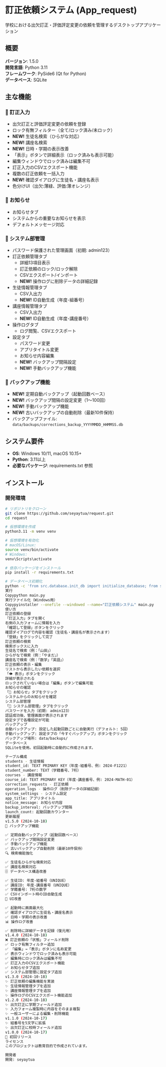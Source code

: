 # 訂正依頼システム (App_request)

学校における出欠訂正・評価評定変更の依頼を管理するデスクトップアプリケーション

## 概要

**バージョン**: 1.5.0  
**開発言語**: Python 3.11  
**フレームワーク**: PySide6 (Qt for Python)  
**データベース**: SQLite

## 主な機能

### 📝 訂正入力
- 出欠訂正と評価評定変更の依頼を登録
- ロック有無フィルター（全て/ロック済み/未ロック）
- **NEW!** 生徒名検索（ひらがな対応）
- **NEW!** 講座名検索
- **NEW!** 日時・学期の表示改善
- 「表示」ボタンで詳細表示（ロック済みも表示可能）
- 編集ウィンドウでロック済みは編集不可
- 訂正入力のCSVエクスポート機能
- 複数の訂正依頼を一括入力
- **NEW!** 確認ダイアログに生徒名・講座名表示
- 色分けUI（出欠:薄緑、評価:薄オレンジ）

### 📢 お知らせ
- お知らせタブ
- システムからの重要なお知らせを表示
- デフォルトメッセージ対応

### 🔧 システム部管理
- パスワード保護された管理画面（初期: admin123）
- 訂正依頼管理タブ
  - 詳細13項目表示
  - 訂正依頼のロック/ロック解除
  - CSVエクスポート/インポート
  - **NEW!** 操作ログに削除データの詳細記録
- 生徒情報管理タブ
  - CSV入出力
  - **NEW!** ID自動生成（年度-組番号）
- 講座情報管理タブ
  - CSV入出力
  - **NEW!** ID自動生成（年度-講座番号）
- 操作ログタブ
  - ログ閲覧、CSVエクスポート
- 設定タブ
  - パスワード変更
  - アプリタイトル変更
  - お知らせ内容編集
  - **NEW!** バックアップ間隔設定
  - **NEW!** 手動バックアップ機能

### 💾 バックアップ機能
- **NEW!** 定期自動バックアップ（起動回数ベース）
- **NEW!** バックアップ間隔の設定変更（1〜100回）
- **NEW!** 手動バックアップ機能
- **NEW!** 古いバックアップの自動削除（最新10件保持）
- バックアップファイル: `data/backups/corrections_backup_YYYYMMDD_HHMMSS.db`

## システム要件

- **OS**: Windows 10/11, macOS 10.15+
- **Python**: 3.11以上
- **必要なパッケージ**: requirements.txt 参照

## インストール

### 開発環境

```bash
# リポジトリをクローン
git clone https://github.com/seyaytua/request.git
cd request

# 仮想環境を作成
python3.11 -m venv venv

# 仮想環境を有効化
# macOS/Linux:
source venv/bin/activate
# Windows:
venv\Scripts\activate

# 依存パッケージをインストール
pip install -r requirements.txt

# データベース初期化
python -c 'from src.database.init_db import initialize_database; from src.config import DB_PATH; initialize_database(DB_PATH, force=True)'
実行
Copypython main.py
実行ファイル化（Windows用）
Copypyinstaller --onefile --windowed --name="訂正依頼システム" main.py
使い方
訂正依頼の登録
「訂正入力」タブを開く
右側の入力フォームに情報を入力
「確認して登録」ボタンをクリック
確認ダイアログで内容を確認（生徒名・講座名が表示されます）
「登録」をクリックして完了
訂正依頼の検索
検索ボックスに入力
生徒名で検索（例：「山田」）
ひらがなで検索（例：「やまだ」）
講座名で検索（例：「数学」「英語」）
訂正依頼の表示・編集
リストから表示したい依頼を選択
「👁️ 表示」ボタンをクリック
詳細が表示される
ロックされていない場合は「編集」ボタンで編集可能
お知らせの確認
「📢 お知らせ」タブをクリック
システムからのお知らせを確認
システム部管理
「🔧 システム部管理」タブをクリック
パスワードを入力（初期: admin123）
認証成功後、管理画面が表示されます
設定タブで各種設定が可能
バックアップ
自動バックアップ: 設定した起動回数ごとに自動実行（デフォルト: 5回）
手動バックアップ: 設定タブの「今すぐバックアップ」ボタンをクリック
バックアップ場所: data/backups/
データベース
SQLiteを使用。初回起動時に自動的に作成されます。

テーブル構成
students - 生徒情報
student_id: TEXT PRIMARY KEY（年度-組番号、例: 2024-F1221）
student_number: TEXT（学籍番号、7桁）
courses - 講座情報
course_id: TEXT PRIMARY KEY（年度-講座番号、例: 2024-MATH-01）
correction_requests - 訂正依頼
operation_logs - 操作ログ（削除データの詳細記録）
system_settings - システム設定
app_title: アプリタイトル
notice_message: お知らせ内容
backup_interval: バックアップ間隔
launch_count: 起動回数カウンター
更新履歴
v1.5.0 (2024-10-18)
💾 バックアップ機能

✅ 定期自動バックアップ（起動回数ベース）
✅ バックアップ間隔設定変更
✅ 手動バックアップ機能
✅ 古いバックアップ自動削除（最新10件保持）
🔍 検索機能強化

✅ 生徒名ひらがな検索対応
✅ 講座名検索対応
🗄️ データベース構造改善

✅ 生徒ID: 年度-組番号（UNIQUE）
✅ 講座ID: 年度-講座番号（UNIQUE）
✅ 学籍番号: 7桁の数字
✅ CSVインポート時のID自動生成
🎨 UI改善

✅ 起動時に画面最大化
✅ 確認ダイアログに生徒名・講座名表示
✅ 日時・学期の表示改善
📊 操作ログ改善

✅ 削除時に詳細データを記録（復元用）
v1.4.0 (2024-10-18)
❌ 訂正依頼の「状態」フィールド削除
✅ ロック有無フィルター追加
✅ 「編集」→「表示」ボタンに名称変更
✅ 表示ウィンドウでロック済みも表示可能
✅ 編集時にロック済みは編集不可
✅ 訂正入力のCSVエクスポート機能
✅ お知らせタブ追加
✅ システム部管理に設定タブ追加
v1.3.0 (2024-10-18)
✨ 訂正依頼の編集機能を実装
✨ 生徒情報管理タブを追加
✨ 講座情報管理タブを追加
✨ 操作ログのCSVエクスポート機能追加
v1.2.0 (2024-10-18)
✨ 出欠訂正に学期フィールド追加
✨ 入力フォーム複製時に内容をそのまま複製
✨ 一般ユーザーによる編集・削除機能
v1.1.0 (2024-10-17)
✨ 組番号を5文字に拡張
✨ 出欠訂正に校時フィールド追加
v1.0.0 (2024-10-17)
🎉 初回リリース
ライセンス
このプロジェクトは教育目的で作成されています。

開発者
開発: seyaytua
